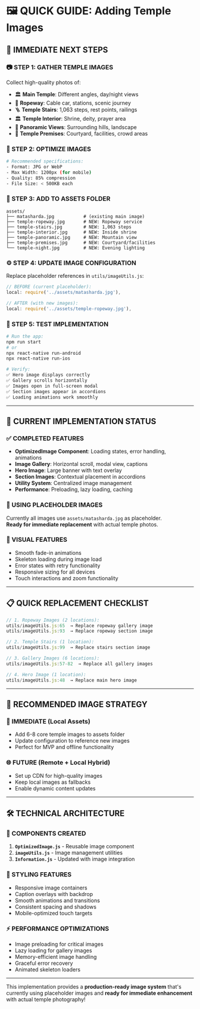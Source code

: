 # 🖼️ **QUICK GUIDE: Adding Temple Images**

## 🎯 **IMMEDIATE NEXT STEPS**

### **📷 STEP 1: GATHER TEMPLE IMAGES**

Collect high-quality photos of:

- 🏛️ **Main Temple**: Different angles, day/night views
- 🚡 **Ropeway**: Cable car, stations, scenic journey
- 🪜 **Temple Stairs**: 1,063 steps, rest points, railings
- 🏛️ **Temple Interior**: Shrine, deity, prayer area
- 🌄 **Panoramic Views**: Surrounding hills, landscape
- 🏢 **Temple Premises**: Courtyard, facilities, crowd areas

### **📱 STEP 2: OPTIMIZE IMAGES**

```bash
# Recommended specifications:
- Format: JPG or WebP
- Max Width: 1200px (for mobile)
- Quality: 85% compression
- File Size: < 500KB each
```

### **📁 STEP 3: ADD TO ASSETS FOLDER**

```
assets/
├── matasharda.jpg           # (existing main image)
├── temple-ropeway.jpg       # NEW: Ropeway service
├── temple-stairs.jpg        # NEW: 1,063 steps
├── temple-interior.jpg      # NEW: Inside shrine
├── temple-panoramic.jpg     # NEW: Mountain view
├── temple-premises.jpg      # NEW: Courtyard/facilities
└── temple-night.jpg         # NEW: Evening lighting
```

### **⚙️ STEP 4: UPDATE IMAGE CONFIGURATION**

Replace placeholder references in `utils/imageUtils.js`:

```javascript
// BEFORE (current placeholder):
local: require('../assets/matasharda.jpg'),

// AFTER (with new images):
local: require('../assets/temple-ropeway.jpg'),
```

### **🧪 STEP 5: TEST IMPLEMENTATION**

```bash
# Run the app:
npm run start
# or
npx react-native run-android
npx react-native run-ios

# Verify:
✅ Hero image displays correctly
✅ Gallery scrolls horizontally
✅ Images open in full-screen modal
✅ Section images appear in accordions
✅ Loading animations work smoothly
```

---

## 🚀 **CURRENT IMPLEMENTATION STATUS**

### **✅ COMPLETED FEATURES**

- **OptimizedImage Component**: Loading states, error handling, animations
- **Image Gallery**: Horizontal scroll, modal view, captions
- **Hero Image**: Large banner with text overlay
- **Section Images**: Contextual placement in accordions
- **Utility System**: Centralized image management
- **Performance**: Preloading, lazy loading, caching

### **🔄 USING PLACEHOLDER IMAGES**

Currently all images use `assets/matasharda.jpg` as placeholder.  
**Ready for immediate replacement** with actual temple photos.

### **🎨 VISUAL FEATURES**

- Smooth fade-in animations
- Skeleton loading during image load
- Error states with retry functionality
- Responsive sizing for all devices
- Touch interactions and zoom functionality

---

## 📋 **QUICK REPLACEMENT CHECKLIST**

```javascript
// 1. Ropeway Images (2 locations):
utils/imageUtils.js:65  → Replace ropeway gallery image
utils/imageUtils.js:93  → Replace ropeway section image

// 2. Temple Stairs (1 location):
utils/imageUtils.js:99  → Replace stairs section image

// 3. Gallery Images (6 locations):
utils/imageUtils.js:57-82  → Replace all gallery images

// 4. Hero Image (1 location):
utils/imageUtils.js:48  → Replace main hero image
```

---

## 🎯 **RECOMMENDED IMAGE STRATEGY**

### **📱 IMMEDIATE (Local Assets)**

- Add 6-8 core temple images to assets folder
- Update configuration to reference new images
- Perfect for MVP and offline functionality

### **🌐 FUTURE (Remote + Local Hybrid)**

- Set up CDN for high-quality images
- Keep local images as fallbacks
- Enable dynamic content updates

---

## 🛠️ **TECHNICAL ARCHITECTURE**

### **🔧 COMPONENTS CREATED**

1. **`OptimizedImage.js`** - Reusable image component
2. **`imageUtils.js`** - Image management utilities
3. **`Information.js`** - Updated with image integration

### **🎨 STYLING FEATURES**

- Responsive image containers
- Caption overlays with backdrop
- Smooth animations and transitions
- Consistent spacing and shadows
- Mobile-optimized touch targets

### **⚡ PERFORMANCE OPTIMIZATIONS**

- Image preloading for critical images
- Lazy loading for gallery images
- Memory-efficient image handling
- Graceful error recovery
- Animated skeleton loaders

---

This implementation provides a **production-ready image system** that's currently using placeholder images and **ready for immediate enhancement** with actual temple photography!
 